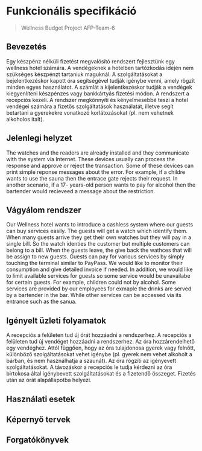 ﻿# Funkcionális specifikáció
>Wellness Budget Project
>AFP-Team-6

## Bevezetés

Egy készpénz nélküli fizetést megvalósító rendszert fejlesztünk egy wellness hotel számára. A vendégeknek a hotelben tartózkodás idején nem szükséges készpénzt tartaniuk maguknál. A szolgáltatásokat a bejelentkezéskor kapott óra segítségével tudják igénybe venni, amely rögzít minden egyes használatot. A számlát a kijelentkezéskor tudják a vendégek kiegyenlíteni készpénzes vagy bankkártyás fizetési módon.
A rendszert a recepciós kezeli.
A rendszer megkönnyíti és kényelmesebbé teszi a hotel vendégei számára a fizetős szolgáltatások használatát, illetve segít betartani a gyerekekre vonatkozó korlátozásokat (pl. nem vehetnek alkoholos italt).

## Jelenlegi helyzet

The watches and the readers are already installed and they communicate with the system via Internet. These devices usually can process the response and approve or reject the transaction. Some of these devices can print simple reponse messages about the error. For example, if a childre wants to use the sauna then the entrace gate rejects their request. In another scenario, if a 17- years-old person wants to pay for alcohol then the bartender would recieveed a message about the restriction.

## Vágyálom rendszer

Our Wellness hotel wants to introduce a cashless system where our guests can buy services easily. The guests will get a watch which identify them. When many guests arrive they get their own watches but they will pay in a single bill. So the watch identies the customer but multiple customers can belong to a bill. When the guests leave, the give back the wathces that will be assign to new guests. Guests can pay for various services by simply touching the terminal similar to PayPass. We would like to monitor their consumption and give detailed invoice if needed. In addition, we would like to limit available services for guests so some service would be unavailabe for certain guests. For example, children could not by alcohol. Some services are provided by our employees for exmaple the drinks are served by a bartender in the bar. While other services can be accessed via its entrance such as the sanua.

## Igényelt üzleti folyamatok 

A recepciós a felületen tud új órát hozzáadni a rendszerhez. A recepciós a felületen tud új vendéget hozzáadni a rendszerhez. Az óra hozzárendelhető egy vendéghez. Attól függően, hogy az óra tulajdonosa gyerek vagy felnőtt, különböző szolgáltatásokat vehet igénybe (pl. gyerek nem vehet alkoholt a bárban, és nem használhatja a szaunát). Az óra rögzíti az igényevett szolgáltatásokat. A távozáskor a recepciós le tudja kérdezni az óra birtokosa által igénybevett szolgáltatásokat és a fizetendő összeget. Fizetés után az órát alapállapotba helyezi.

## Használati esetek

## Képernyő tervek

## Forgatókönyvek
